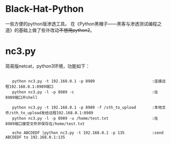 # Black-Hat-Python
一些方便的python版渗透工具。 在《Python黑帽子——黑客与渗透测试编程之道》的基础上做了些许改动~~不想用python2~~。

# nc3.py

简易版netcat，python3环境，功能如下：
```
   
   python nc3.py -t 192.168.0.1 -p 8989                         :连接远程192.168.0.1:8989端口
   python nc3.py -l -p 8989 -c                                  :在8989端口开shell
   
   python nc3.py -t 192.168.0.1 -p 8989 -f /sth_to_upload       :本地文件/sth_to_upload发给远程192.168.0.1:8989
   python nc3.py -l -p 8989 -u /home/test.txt                   :在8989端口接受文件并保存在/home/test.txt
   
   echo ABCDEDF |python nc3.py -t 192.168.0.1 -p 135            :send ABCDEDF to 192.168.0.1:135
```
